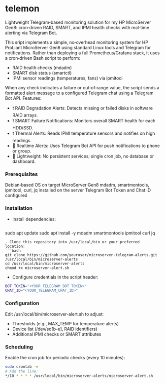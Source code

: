 # telemon
 Lightweight Telegram‑based monitoring solution for my HP MicroServer Gen8: cron‑driven RAID, SMART, and IPMI health checks with real‑time alerting via Telegram Bot.

This sript implements a simple, no‑overhead monitoring system for HP ProLiant MicroServer Gen8 using standard Linux tools and Telegram for notifications. Rather than deploying a full Prometheus/Grafana stack, it uses a cron‑driven Bash script to perform:
- RAID health checks (mdadm)
- SMART disk status (smartctl)
- IPMI sensor readings (temperatures, fans) via ipmitool

When any check indicates a failure or out‑of‑range value, the script sends a formatted alert message to a configured Telegram chat using a Telegram Bot API.
Features:
- ❗️ RAID Degradation Alerts: Detects missing or failed disks in software RAID arrays.
- ❗️ SMART Failure Notifications: Monitors overall SMART health for each HDD/SSD.
- ❗️ Thermal Alerts: Reads IPMI temperature sensors and notifies on high readings.
- 📱 Realtime Alerts: Uses Telegram Bot API for push notifications to phone or group.
- 🚀 Lightweight: No persistent services; single cron job, no database or dashboard.

### Prerequisites
Debian‑based OS on target MicroServer Gen8 mdadm, smartmontools, ipmitool, curl, jq installed on the server
Telegram Bot Token and Chat ID configured

### Installation
- Install dependencies:
  ```bash
 sudo apt update
 sudo apt install -y mdadm smartmontools ipmitool curl jq
  ```
- Clone this repository into /usr/local/bin or your preferred location:
```bash
git clone https://github.com/youruser/microserver-telegram-alerts.git /usr/local/bin/microserver-alerts
cd /usr/local/bin/microserver-alerts
chmod +x microserver-alert.sh
```
- Configure credentials in the script header:
```bash
BOT_TOKEN="<YOUR_TELEGRAM_BOT_TOKEN>"
CHAT_ID="<YOUR_TELEGRAM_CHAT_ID>"
```
### Configuration
Edit /usr/local/bin/microserver-alert.sh to adjust:
- Thresholds (e.g., MAX_TEMP for temperature alerts)
- Device list (/dev/sd[b-e], RAID identifiers)
- Additional IPMI checks or SMART attributes

### Scheduling
Enable the cron job for periodic checks (every 10 minutes):
```bash
sudo crontab -e
# Add the line:
*/10 * * * * /usr/local/bin/microserver-alerts/microserver-alert.sh
```
